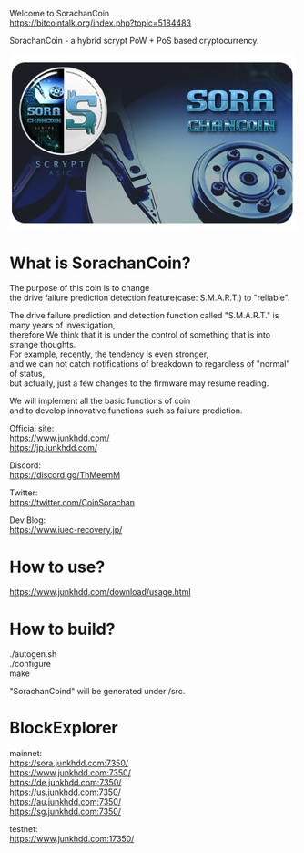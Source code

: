 
Welcome to SorachanCoin  
https://bitcointalk.org/index.php?topic=5184483

SorachanCoin - a hybrid scrypt PoW + PoS based cryptocurrency.

![SorachanCoin](https://raw.githubusercontent.com/FromHDDtoSSD/SorachanCoin-qt/master/src/qt/res/images/splash2.png)

What is SorachanCoin?
===========================

The purpose of this coin is to change  
the drive failure prediction detection feature(case: S.M.A.R.T.) to "reliable".  
  
The drive failure prediction and detection function called "S.M.A.R.T." is many years of investigation,  
therefore We think that it is under the control of something that is into strange thoughts.  
For example, recently, the tendency is even stronger,  
and we can not catch notifications of breakdown to regardless of "normal" of status,  
but actually, just a few changes to the firmware may resume reading.  
  
We will implement all the basic functions of coin  
and to develop innovative functions such as failure prediction.  
  
Official site:  
https://www.junkhdd.com/  
https://jp.junkhdd.com/

Discord:  
https://discord.gg/ThMeemM

Twitter:  
https://twitter.com/CoinSorachan

Dev Blog:  
https://www.iuec-recovery.jp/

How to use?
===========================

https://www.junkhdd.com/download/usage.html

How to build?
===========================

./autogen.sh  
./configure  
make  
  
"SorachanCoind" will be generated under /src.


BlockExplorer
===========================

mainnet:  
https://sora.junkhdd.com:7350/  
https://www.junkhdd.com:7350/  
https://de.junkhdd.com:7350/  
https://us.junkhdd.com:7350/  
https://au.junkhdd.com:7350/  
https://sg.junkhdd.com:7350/  

testnet:  
https://www.junkhdd.com:17350/  

